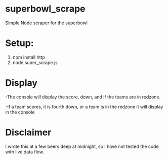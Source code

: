 # superbowl_scrape
Simple Node scraper for the superbowl

# Setup:
1) npm install http
2) node super_scrape.js

# Display
-The console will display the score, down, and if the teams are in redzone.

-If a team scores, it is fourth down, or a team is in the redzone it will display in the console

# Disclaimer
I wrote this at a few beers deep at midnight, so I have not tested the code with live data flow. 
